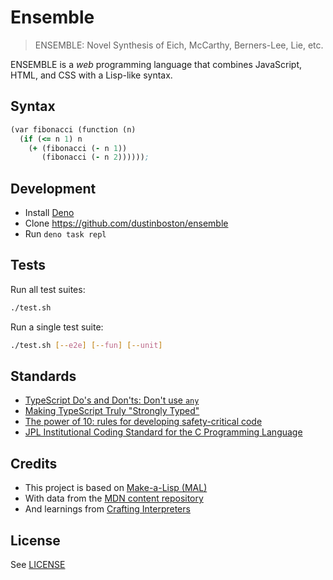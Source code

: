 # Ensemble

> ENSEMBLE: Novel Synthesis of Eich, McCarthy, Berners-Lee, Lie, etc.

ENSEMBLE is a _web_ programming language that combines JavaScript, HTML, and CSS with a Lisp-like syntax.

## Syntax

```clojure
(var fibonacci (function (n)
  (if (<= n 1) n 
    (+ (fibonacci (- n 1)) 
       (fibonacci (- n 2))))));
```

## Development

- Install [Deno](https://deno.land/)
- Clone https://github.com/dustinboston/ensemble
- Run `deno task repl`

## Tests

Run all test suites:

```sh
./test.sh
```

Run a single test suite:

```sh
./test.sh [--e2e] [--fun] [--unit]
```

## Standards

- [TypeScript Do's and Don'ts: Don't use `any`][TypeScript]
- [Making TypeScript Truly "Strongly Typed"][Zemskov]
- [The power of 10: rules for developing safety-critical code][Holzman]
- [JPL Institutional Coding Standard for the C Programming Language][JPL]

## Credits

- This project is based on [Make-a-Lisp (MAL)][Martin]
- With data from the [MDN content repository][MDN]
- And learnings from [Crafting Interpreters][Nystrom]

## License

See [LICENSE](LICENSE)

[Holzman]: https://ieeexplore.ieee.org/document/1642624
[JPL]: https://web.archive.org/web/20111015064908/http://lars-lab.jpl.nasa.gov/JPL_Coding_Standard_C.pdf
[Martin]: https://github.com/kanaka/mal
[MDN]: https://github.com/mdn/content/tree/main/files/jsondata
[Nystrom]: https://craftinginterpreters.com/
[Peters]: https://github.com/tdp2110/crafting-interpreters-rs
[TypeScript]: https://www.typescriptlang.org/docs/handbook/declaration-files/do-s-and-don-ts.html#any
[Zemskov]: https://betterprogramming.pub/making-typescript-truly-strongly-typed-c3a8947434a2
